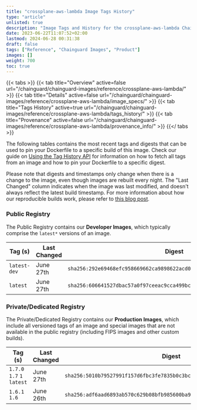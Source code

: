 ```yaml
---
title: "crossplane-aws-lambda Image Tags History"
type: "article"
unlisted: true
description: "Image Tags and History for the crossplane-aws-lambda Chainguard Image"
date: 2023-06-22T11:07:52+02:00
lastmod: 2024-06-28 00:31:38
draft: false
tags: ["Reference", "Chainguard Images", "Product"]
images: []
weight: 700
toc: true
---
```


{{< tabs >}}
{{< tab title="Overview" active=false url="/chainguard/chainguard-images/reference/crossplane-aws-lambda/" >}}
{{< tab title="Details" active=false url="/chainguard/chainguard-images/reference/crossplane-aws-lambda/image_specs/" >}}
{{< tab title="Tags History" active=true url="/chainguard/chainguard-images/reference/crossplane-aws-lambda/tags_history/" >}}
{{< tab title="Provenance" active=false url="/chainguard/chainguard-images/reference/crossplane-aws-lambda/provenance_info/" >}}
{{</ tabs >}}

The following tables contains the most recent tags and digests that can be used to pin your Dockerfile to a specific build of this image. Check our guide on [Using the Tag History API](/chainguard/chainguard-images/using-the-tag-history-api/) for information on how to fetch all tags from an image and how to pin your Dockerfile to a specific digest.

Please note that digests and timestamps only change when there is a change to the image, even though images are rebuilt every night. The "Last Changed" column indicates when the image was last modified, and doesn't always reflect the latest build timestamp. For more information about how our reproducible builds work, please refer to [this blog post](https://www.chainguard.dev/unchained/reproducing-chainguards-reproducible-image-builds).

### Public Registry
The Public Registry contains our **Developer Images**, which typically comprise the `latest*` versions of an image.

| Tag (s)       | Last Changed | Digest                                                                    |
|---------------|--------------|---------------------------------------------------------------------------|
|  `latest-dev` | June 27th    | `sha256:292e69468efc958669662ca9898622acd0f8258ad08f39c347229daba31718c8` |
|  `latest`     | June 27th    | `sha256:606641527dbac57a0f97ceeac9cca499bc576bf97a52349d9e7151668306d1dd` |


### Private/Dedicated Registry
The Private/Dedicated Registry contains our **Production Images**, which include all versioned tags of an image and special images that are not available in the public registry (including FIPS images and other custom builds).

| Tag (s)                     | Last Changed | Digest                                                                    |
|-----------------------------|--------------|---------------------------------------------------------------------------|
|  `1.7.0` `1.7` `1` `latest` | June 27th    | `sha256:5010b79527991f157d6fbc3fe7835b0c3bc0dbbdd72ed24e8a9efc007a660cb5` |
|  `1.6.1` `1.6`              | June 26th    | `sha256:adf6aad6893ab570c629b08bfb985600ba927957370429721b9f2ad0a9a183ad` |

